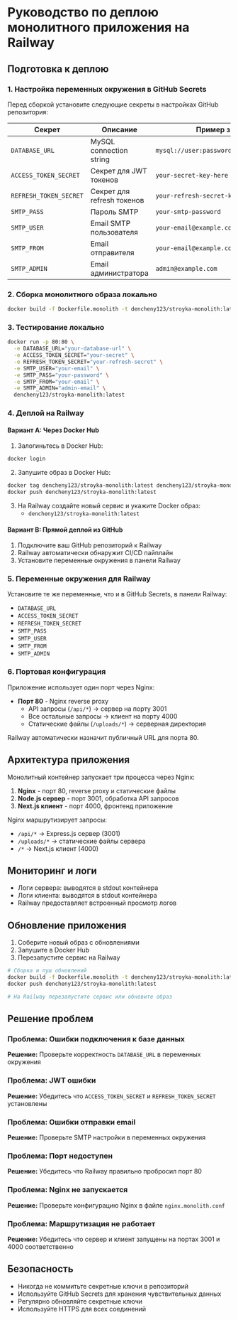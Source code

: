 # Руководство по деплою монолитного приложения на Railway

## Подготовка к деплою

### 1. Настройка переменных окружения в GitHub Secrets

Перед сборкой установите следующие секреты в настройках GitHub репозитория:

| Секрет | Описание | Пример значения |
|--------|----------|-----------------|
| `DATABASE_URL` | MySQL connection string | `mysql://user:password@host:port/database` |
| `ACCESS_TOKEN_SECRET` | Секрет для JWT токенов | `your-secret-key-here` |
| `REFRESH_TOKEN_SECRET` | Секрет для refresh токенов | `your-refresh-secret-key` |
| `SMTP_PASS` | Пароль SMTP | `your-smtp-password` |
| `SMTP_USER` | Email SMTP пользователя | `your-email@example.com` |
| `SMTP_FROM` | Email отправителя | `your-email@example.com` |
| `SMTP_ADMIN` | Email администратора | `admin@example.com` |

### 2. Сборка монолитного образа локально

```bash
docker build -f Dockerfile.monolith -t dencheny123/stroyka-monolith:latest .
```

### 3. Тестирование локально

```bash
docker run -p 80:80 \
  -e DATABASE_URL="your-database-url" \
  -e ACCESS_TOKEN_SECRET="your-secret" \
  -e REFRESH_TOKEN_SECRET="your-refresh-secret" \
  -e SMTP_USER="your-email" \
  -e SMTP_PASS="your-password" \
  -e SMTP_FROM="your-email" \
  -e SMTP_ADMIN="admin-email" \
  dencheny123/stroyka-monolith:latest
```

### 4. Деплой на Railway

#### Вариант A: Через Docker Hub

1. Залогиньтесь в Docker Hub:
```bash
docker login
```

2. Запушите образ в Docker Hub:
```bash
docker tag dencheny123/stroyka-monolith:latest dencheny123/stroyka-monolith:latest
docker push dencheny123/stroyka-monolith:latest
```

3. На Railway создайте новый сервис и укажите Docker образ:
   - `dencheny123/stroyka-monolith:latest`

#### Вариант B: Прямой деплой из GitHub

1. Подключите ваш GitHub репозиторий к Railway
2. Railway автоматически обнаружит CI/CD пайплайн
3. Установите переменные окружения в панели Railway

### 5. Переменные окружения для Railway

Установите те же переменные, что и в GitHub Secrets, в панели Railway:

- `DATABASE_URL`
- `ACCESS_TOKEN_SECRET` 
- `REFRESH_TOKEN_SECRET`
- `SMTP_PASS`
- `SMTP_USER`
- `SMTP_FROM`
- `SMTP_ADMIN`

### 6. Портовая конфигурация

Приложение использует один порт через Nginx:
- **Порт 80** - Nginx reverse proxy
  - API запросы (`/api/*`) → сервер на порту 3001
  - Все остальные запросы → клиент на порту 4000
  - Статические файлы (`/uploads/*`) → серверная директория

Railway автоматически назначит публичный URL для порта 80.

## Архитектура приложения

Монолитный контейнер запускает три процесса через Nginx:
1. **Nginx** - порт 80, reverse proxy и статические файлы
2. **Node.js сервер** - порт 3001, обработка API запросов
3. **Next.js клиент** - порт 4000, фронтенд приложение

Nginx маршрутизирует запросы:
- `/api/*` → Express.js сервер (3001)
- `/uploads/*` → статические файлы сервера
- `/*` → Next.js клиент (4000)

## Мониторинг и логи

- Логи сервера: выводятся в stdout контейнера
- Логи клиента: выводятся в stdout контейнера  
- Railway предоставляет встроенный просмотр логов

## Обновление приложения

1. Соберите новый образ с обновлениями
2. Запушите в Docker Hub
3. Перезапустите сервис на Railway

```bash
# Сборка и пуш обновлений
docker build -f Dockerfile.monolith -t dencheny123/stroyka-monolith:latest .
docker push dencheny123/stroyka-monolith:latest

# На Railway перезапустите сервис или обновите образ
```

## Решение проблем

### Проблема: Ошибки подключения к базе данных
**Решение:** Проверьте корректность `DATABASE_URL` в переменных окружения

### Проблема: JWT ошибки
**Решение:** Убедитесь что `ACCESS_TOKEN_SECRET` и `REFRESH_TOKEN_SECRET` установлены

### Проблема: Ошибки отправки email
**Решение:** Проверьте SMTP настройки в переменных окружения

### Проблема: Порт недоступен
**Решение:** Убедитесь что Railway правильно пробросил порт 80

### Проблема: Nginx не запускается
**Решение:** Проверьте конфигурацию Nginx в файле `nginx.monolith.conf`

### Проблема: Маршрутизация не работает
**Решение:** Убедитесь что сервер и клиент запущены на портах 3001 и 4000 соответственно

## Безопасность

- Никогда не коммитьте секретные ключи в репозиторий
- Используйте GitHub Secrets для хранения чувствительных данных
- Регулярно обновляйте секретные ключи
- Используйте HTTPS для всех соединений